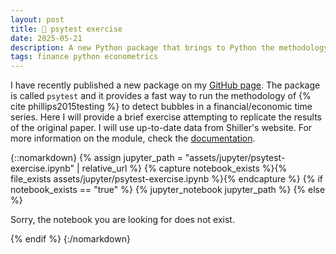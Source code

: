 ```yaml
---
layout: post
title: 🫧 psytest exercise
date: 2025-05-21
description: A new Python package that brings to Python the methodology of Phillips, Shi & Yu (2015) to detect multiple bubbles in time series using the BSADF test.
tags: finance python econometrics
---
```



I have recently published a new package on my [GitHub page](https://github.com/joseparreiras/psytest). The package is called `psytest` and it provides a fast way to run the methodology of {% cite phillips2015testing %} to detect bubbles in a financial/economic time series. Here I will provide a brief exercise attempting to replicate the results of the original paper. I will use up-to-date data from Shiller's website. For more information on the module, check the [documentation](https://joseparreiras.github.io/psytest/).

{::nomarkdown}
{% assign jupyter_path = "assets/jupyter/psytest-exercise.ipynb" | relative_url %}
{% capture notebook_exists %}{% file_exists assets/jupyter/psytest-exercise.ipynb %}{% endcapture %}
{% if notebook_exists == "true" %}
    {% jupyter_notebook jupyter_path %}
{% else %}
    <p>Sorry, the notebook you are looking for does not exist.</p>
{% endif %}
{:/nomarkdown}